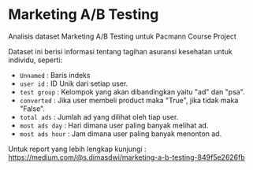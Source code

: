 # Marketing A/B Testing
Analisis dataset Marketing A/B Testing untuk Pacmann Course Project

Dataset ini berisi informasi tentang tagihan asuransi kesehatan untuk individu, seperti:
- ```Unnamed``` : Baris indeks
- ```user id``` : ID Unik dari setiap user.
- ```test group``` : Kelompok yang akan dibandingkan yaitu "ad" dan "psa".
- ```converted``` : Jika user membeli product maka "True", jika tidak maka "False".
- ```total ads``` : Jumlah ad yang dilihat oleh tiap user.
- ```most ads day``` : Hari dimana user paling banyak melihat ad.
- ```most ads hour``` : Jam dimana user paling banyak menonton ad.

Untuk report yang lebih lengkap kunjungi : https://medium.com/@s.dimasdwi/marketing-a-b-testing-849f5e2626fb
